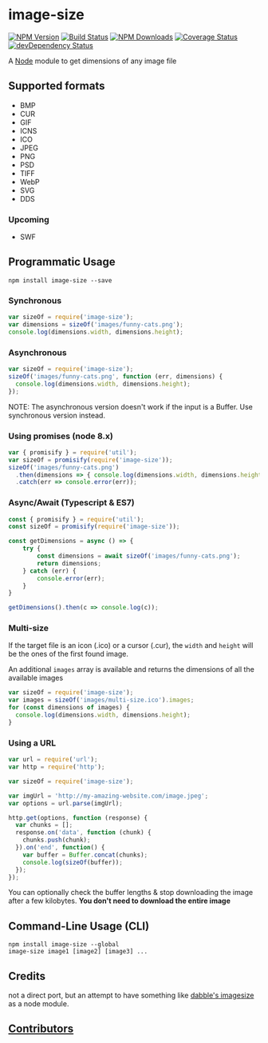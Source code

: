 # image-size

[![NPM Version](https://img.shields.io/npm/v/image-size.svg)](https://www.npmjs.com/package/image-size)
[![Build Status](https://travis-ci.org/image-size/image-size.svg?branch=master)](https://travis-ci.org/image-size/image-size)
[![NPM Downloads](https://img.shields.io/npm/dm/image-size.svg)](http://npm-stat.com/charts.html?package=image-size&author=&from=&to=)
[![Coverage Status](https://img.shields.io/coveralls/image-size/image-size/master.svg)](https://coveralls.io/github/image-size/image-size?branch=master)
[![devDependency Status](https://david-dm.org/image-size/image-size/dev-status.svg)](https://david-dm.org/image-size/image-size#info=devDependencies)

A [Node](https://nodejs.org/en/) module to get dimensions of any image file

## Supported formats

* BMP
* CUR
* GIF
* ICNS
* ICO
* JPEG
* PNG
* PSD
* TIFF
* WebP
* SVG
* DDS

### Upcoming

* SWF

## Programmatic Usage

```
npm install image-size --save
```

### Synchronous

```javascript
var sizeOf = require('image-size');
var dimensions = sizeOf('images/funny-cats.png');
console.log(dimensions.width, dimensions.height);
```

### Asynchronous

```javascript
var sizeOf = require('image-size');
sizeOf('images/funny-cats.png', function (err, dimensions) {
  console.log(dimensions.width, dimensions.height);
});
```
NOTE: The asynchronous version doesn't work if the input is a Buffer. Use synchronous version instead.

### Using promises (node 8.x)
```javascript
var { promisify } = require('util');
var sizeOf = promisify(require('image-size'));
sizeOf('images/funny-cats.png')
  .then(dimensions => { console.log(dimensions.width, dimensions.height); })
  .catch(err => console.error(err));
```

### Async/Await (Typescript & ES7)
```javascript
const { promisify } = require('util');
const sizeOf = promisify(require('image-size'));

const getDimensions = async () => {
    try {
        const dimensions = await sizeOf('images/funny-cats.png');
        return dimensions;
    } catch (err) {
        console.error(err);
    }
}

getDimensions().then(c => console.log(c));

```

### Multi-size

If the target file is an icon (.ico) or a cursor (.cur), the `width` and `height` will be the ones of the first found image.

An additional `images` array is available and returns the dimensions of all the available images

```javascript
var sizeOf = require('image-size');
var images = sizeOf('images/multi-size.ico').images;
for (const dimensions of images) {
  console.log(dimensions.width, dimensions.height);
}
```

### Using a URL

```javascript
var url = require('url');
var http = require('http');

var sizeOf = require('image-size');

var imgUrl = 'http://my-amazing-website.com/image.jpeg';
var options = url.parse(imgUrl);

http.get(options, function (response) {
  var chunks = [];
  response.on('data', function (chunk) {
    chunks.push(chunk);
  }).on('end', function() {
    var buffer = Buffer.concat(chunks);
    console.log(sizeOf(buffer));
  });
});
```

You can optionally check the buffer lengths & stop downloading the image after a few kilobytes.
**You don't need to download the entire image**

## Command-Line Usage (CLI)

```
npm install image-size --global
image-size image1 [image2] [image3] ...
```

## Credits

not a direct port, but an attempt to have something like
[dabble's imagesize](https://github.com/dabble/imagesize/blob/master/lib/image_size.rb) as a node module.

## [Contributors](Contributors.md)

